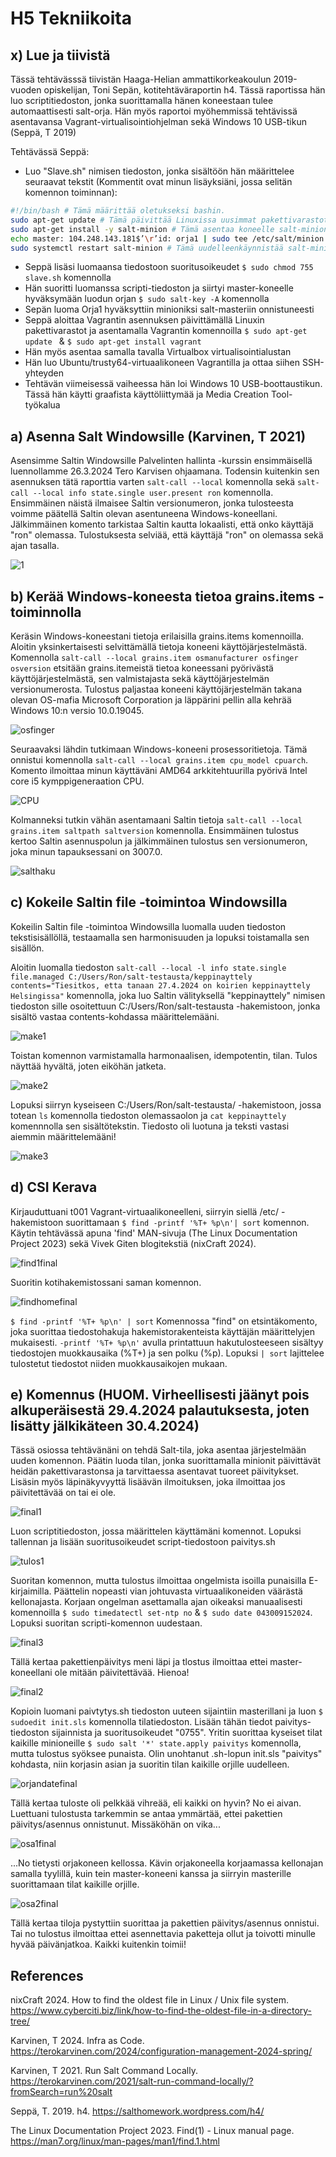 # H5 Tekniikoita

## x) Lue ja tiivistä
Tässä tehtävässsä tiivistän Haaga-Helian ammattikorkeakoulun 2019-vuoden opiskelijan, Toni Sepän, kotitehtäväraportin h4. Tässä raportissa hän luo scriptitiedoston, jonka suorittamalla hänen koneestaan tulee automaattisesti salt-orja. Hän myös raportoi myöhemmissä tehtävissä asentavansa Vagrant-virtualisointiohjelman sekä Windows 10 USB-tikun (Seppä, T 2019)

Tehtävässä Seppä:
- Luo "Slave.sh" nimisen tiedoston, jonka sisältöön hän määrittelee seuraavat tekstit (Kommentit ovat minun lisäyksiäni, jossa selitän komennon toiminnan):
```bash
#!/bin/bash # Tämä määrittää oletukseksi bashin.
sudo apt-get update # Tämä päivittää Linuxissa uusimmat pakettivarastot.
sudo apt-get install -y salt-minion # Tämä asentaa koneelle salt-minionin. "-y" Hyväksyttää automaattisesti kaikki kohdat, joissa käyttäjältä kysytään yes/no -kysymyksiä.
echo master: 104.248.143.181$’\r’id: orja1 | sudo tee /etc/salt/minion # Tämä lisää Salt-masterin IP-osoitteen ja käyttäjän ID:n tiedostoon /etc/salt/minion, jotta tietokone voi tunnistaa ja yhdistyä oikeaan Salt-masteriin.
sudo systemctl restart salt-minion # Tämä uudelleenkäynnistää salt-minionin
```
- Seppä lisäsi luomaansa tiedostoon suoritusoikeudet ```$ sudo chmod 755 slave.sh``` komennolla
- Hän suoritti luomanssa scripti-tiedoston ja siirtyi master-koneelle hyväksymään luodun orjan ```$ sudo salt-key -A``` komennolla
- Sepän luoma Orja1 hyväksyttiin minioniksi salt-masteriin onnistuneesti
- Seppä aloittaa Vagrantin asennuksen päivittämällä Linuxin pakettivarastot ja asentamalla Vagrantin komennoilla ```$ sudo apt-get update ``` & ```$ sudo apt-get install vagrant```
- Hän myös asentaa samalla tavalla Virtualbox virtualisointialustan
- Hän luo Ubuntu/trusty64-virtuaalikoneen Vagrantilla ja ottaa siihen SSH-yhteyden
- Tehtävän viimeisessä vaiheessa hän loi Windows 10 USB-boottaustikun. Tässä hän käytti graafista käyttöliittymää ja Media Creation Tool-työkalua

## a) Asenna Salt Windowsille (Karvinen, T 2021)

Asensimme Saltin Windowsille Palvelinten hallinta -kurssin ensimmäisellä luennollamme 26.3.2024 Tero Karvisen ohjaamana. Todensin kuitenkin sen asennuksen tätä raporttia varten ```salt-call --local``` komennolla sekä ```salt-call --local info state.single user.present ron``` komennolla. Ensimmäinen näistä ilmaisee Saltin versionumeron, jonka tulosteesta voimme päätellä Saltin olevan asentuneena Windows-koneellani. Jälkimmäinen komento tarkistaa Saltin kautta lokaalisti, että onko käyttäjä "ron" olemassa. Tulostuksesta selviää, että käyttäjä "ron" on olemassa sekä ajan tasalla.

![1](https://github.com/RonSkogberg/palvelinten_hallinta_2024/assets/148875466/18e23db3-5a98-49df-b913-e0f6c119c05c)

## b) Kerää Windows-koneesta tietoa grains.items -toiminnolla

Keräsin Windows-koneestani tietoja erilaisilla grains.items komennoilla. Aloitin yksinkertaisesti selvittämällä tietoja koneeni käyttöjärjestelmästä. Komennolla ```salt-call --local grains.item osmanufacturer osfinger osversion``` etsitään grains.itemeistä tietoa koneessani pyörivästä käyttöjärjestelmästä, sen valmistajasta sekä käyttöjärjestelmän versionumerosta. Tulostus paljastaa koneeni käyttöjärjestelmän takana olevan OS-mafia Microsoft Corporation ja läppärini pellin alla kehrää Windows 10:n versio 10.0.19045.

![osfinger](https://github.com/RonSkogberg/palvelinten_hallinta_2024/assets/148875466/70daae52-caad-4bd2-997d-75bab52a8b9d)

Seuraavaksi lähdin tutkimaan Windows-koneeni prosessoritietoja. Tämä onnistui komennolla ```salt-call --local grains.item cpu_model cpuarch```. Komento ilmoittaa minun käyttäväni AMD64 arkkitehtuurilla pyörivä Intel core i5 kymppigeneraation CPU.

![CPU](https://github.com/RonSkogberg/palvelinten_hallinta_2024/assets/148875466/584ec809-cee0-4f43-95d4-984b99d893f3)

Kolmanneksi tutkin vähän asentamaani Saltin tietoja ```salt-call --local grains.item saltpath saltversion``` komennolla. Ensimmäinen tulostus kertoo Saltin asennuspolun ja jälkimmäinen tulostus sen versionumeron, joka minun tapauksessani on 3007.0.

![salthaku](https://github.com/RonSkogberg/palvelinten_hallinta_2024/assets/148875466/66889239-4da9-4085-b3c2-cb96840ea3a7)

## c) Kokeile Saltin file -toimintoa Windowsilla

Kokeilin Saltin file -toimintoa Windowsilla luomalla uuden tiedoston tekstisisällöllä, testaamalla sen harmonisuuden ja lopuksi toistamalla sen sisällön.

Aloitin luomalla tiedoston ```salt-call --local -l info state.single file.managed C:/Users/Ron/salt-testausta/keppinayttely contents="Tiesitkos, etta tanaan 27.4.2024 on koirien keppinayttely Helsingissa"``` komennolla, joka luo Saltin välityksellä "keppinayttely" nimisen tiedoston sille osoitettuun C:/Users/Ron/salt-testausta -hakemistoon, jonka sisältö vastaa contents-kohdassa määrittelemääni.

![make1](https://github.com/RonSkogberg/palvelinten_hallinta_2024/assets/148875466/ba48a835-20c0-4720-891c-c147b93bf320)

Toistan komennon varmistamalla harmonaalisen, idempotentin, tilan. Tulos näyttää hyvältä, joten eiköhän jatketa.

![make2](https://github.com/RonSkogberg/palvelinten_hallinta_2024/assets/148875466/c1569bfc-7f03-4132-b70e-008177118586)

Lopuksi siirryn kyseiseen C:/Users/Ron/salt-testausta/ -hakemistoon, jossa totean ```ls``` komennolla tiedoston olemassaolon ja ```cat keppinayttely``` komennnolla sen sisältötekstin. Tiedosto oli luotuna ja teksti vastasi aiemmin määrittelemääni!

![make3](https://github.com/RonSkogberg/palvelinten_hallinta_2024/assets/148875466/e8b48c6b-47f0-488a-bf62-cf59c971f53f)

## d) CSI Kerava

Kirjauduttuani t001 Vagrant-virtuaalikoneelleni, siirryin siellä /etc/ -hakemistoon suorittamaan  ```$ find -printf '%T+ %p\n'| sort``` komennon. Käytin tehtävässä apuna 'find' MAN-sivuja (The Linux Documentation Project 2023) sekä Vivek Giten blogitekstiä (nixCraft 2024).

![find1final](https://github.com/RonSkogberg/palvelinten_hallinta_2024/assets/148875466/ac19a089-e1b2-4a17-8762-3dc3b8706abb)

Suoritin kotihakemistossani saman komennon.

![findhomefinal](https://github.com/RonSkogberg/palvelinten_hallinta_2024/assets/148875466/d5430d3f-d34e-4bf7-9613-9cede22ccb6d)

```$ find -printf '%T+ %p\n' | sort``` Komennossa "find" on etsintäkomento, joka suorittaa tiedostohakuja hakemistorakenteista käyttäjän määrittelyjen mukaisesti. ```-printf '%T+ %p\n'``` avulla printattuun hakutulosteeseen sisältyy tiedostojen muokkausaika (%T+) ja sen polku (%p). Lopuksi ```| sort``` lajittelee tulostetut tiedostot niiden muokkausaikojen mukaan.

## e) Komennus (HUOM. Virheellisesti jäänyt pois alkuperäisestä 29.4.2024 palautuksesta, joten lisätty jälkikäteen 30.4.2024)

Tässä osiossa tehtävänäni on tehdä Salt-tila, joka asentaa järjestelmään uuden komennon. Päätin luoda tilan, jonka suorittamalla minionit päivittävät heidän pakettivarastonsa ja tarvittaessa asentavat tuoreet päivitykset. Lisäsin myös läpinäkyvyyttä lisäävän ilmoituksen, joka ilmoittaa jos päivitettävää on tai ei ole.

![final1](https://github.com/RonSkogberg/palvelinten_hallinta_2024/assets/148875466/bbb88713-eb37-4a03-b75f-ed7312346320)

Luon scriptitiedoston, jossa määrittelen käyttämäni komennot. Lopuksi tallennan ja lisään suoritusoikeudet script-tiedostoon paivitys.sh

![tulos1](https://github.com/RonSkogberg/palvelinten_hallinta_2024/assets/148875466/faa0b9bc-e355-4143-b077-77af2ba6810d)

Suoritan komennon, mutta tulostus ilmoittaa ongelmista isoilla punaisilla E-kirjaimilla. Päättelin nopeasti vian johtuvasta virtuaalikoneiden väärästä kellonajasta. Korjaan ongelman asettamalla ajan oikeaksi manuaalisesti komennoilla ```$ sudo timedatectl set-ntp no``` & ```$ sudo date 043009152024```. Lopuksi suoritan scripti-komennon uudestaan.

![final3](https://github.com/RonSkogberg/palvelinten_hallinta_2024/assets/148875466/b99934a0-b826-47f9-8046-680273830a96)

Tällä kertaa pakettienpäivitys meni läpi ja tlostus ilmoittaa ettei master-koneellani ole mitään päivitettävää. Hienoa!

![final2](https://github.com/RonSkogberg/palvelinten_hallinta_2024/assets/148875466/7bae101d-f29e-417a-a0a9-86a995336230)

Kopioin luomani paivtytys.sh tiedoston uuteen sijaintiin masterillani ja luon ```$ sudoedit init.sls``` komennolla tilatiedoston. Lisään tähän tiedot paivitys-tiedoston sijainnista ja suoritusoikeudet "0755". Yritin suorittaa kyseiset tilat kaikille minioneille ```$ sudo salt '*' state.apply paivitys``` komennolla, mutta tulostus syöksee punaista. Olin unohtanut .sh-lopun init.sls "paivitys" kohdasta, niin korjasin asian ja suoritin tilan kaikille orjille uudelleen.

![orjandatefinal](https://github.com/RonSkogberg/palvelinten_hallinta_2024/assets/148875466/d34a4eb8-7524-40fa-b6d3-cee66298d508)

Tällä kertaa tuloste oli pelkkää vihreää, eli kaikki on hyvin? No ei aivan. Luettuani tulostusta tarkemmin se antaa ymmärtää, ettei pakettien päivitys/asennus onnistunut. Missäköhän on vika...

![osa1final](https://github.com/RonSkogberg/palvelinten_hallinta_2024/assets/148875466/2d1ab6a3-5c76-41b1-996d-d274797dc727)

...No tietysti orjakoneen kellossa. Kävin orjakoneella korjaamassa kellonajan samalla tyylillä, kuin tein master-koneeni kanssa ja siirryin masterille suorittamaan tilat kaikille orjille.

![osa2final](https://github.com/RonSkogberg/palvelinten_hallinta_2024/assets/148875466/a29b9a62-97bb-4dbc-a969-1ab8f541875f)

Tällä kertaa tiloja pystyttiin suorittaa ja pakettien päivitys/asennus onnistui. Tai no tulostus ilmoittaa ettei asennettavia paketteja ollut ja toivotti minulle hyvää päivänjatkoa. Kaikki kuitenkin toimii!

## References

nixCraft 2024. How to find the oldest file in Linux / Unix file system. https://www.cyberciti.biz/link/how-to-find-the-oldest-file-in-a-directory-tree/

Karvinen, T 2024. Infra as Code. https://terokarvinen.com/2024/configuration-management-2024-spring/

Karvinen, T 2021. Run Salt Command Locally. https://terokarvinen.com/2021/salt-run-command-locally/?fromSearch=run%20salt

Seppä, T. 2019. h4. https://salthomework.wordpress.com/h4/

The Linux Documentation Project 2023. Find(1) - Linux manual page. https://man7.org/linux/man-pages/man1/find.1.html
